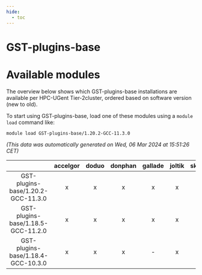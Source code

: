 ```yaml
---
hide:
  - toc
---
```


GST-plugins-base
================

# Available modules


The overview below shows which GST-plugins-base installations are available per HPC-UGent Tier-2cluster, ordered based on software version (new to old).

To start using GST-plugins-base, load one of these modules using a `module load` command like:

```shell
module load GST-plugins-base/1.20.2-GCC-11.3.0
```

*(This data was automatically generated on Wed, 06 Mar 2024 at 15:51:26 CET)*  

| |accelgor|doduo|donphan|gallade|joltik|skitty|
| :---: | :---: | :---: | :---: | :---: | :---: | :---: |
|GST-plugins-base/1.20.2-GCC-11.3.0|x|x|x|x|x|x|
|GST-plugins-base/1.18.5-GCC-11.2.0|x|x|x|x|x|x|
|GST-plugins-base/1.18.4-GCC-10.3.0|x|x|x|-|x|x|
